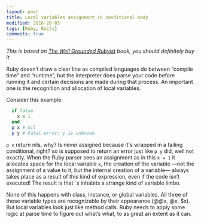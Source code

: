 ```yaml
---
layout: post
title: Local variables assignment in conditional body
modified: 2016-20-03
tags: [Ruby, Rails]
comments: true
---
```


*This is based on [The Well Grounded Rubyist](https://www.manning.com/books/the-well-grounded-rubyist) book, you should definitely buy it*

Ruby doesn’t draw a clear line as compiled languages do between “compile time” and “runtime”, but the interpreter does parse your code before running it and certain decisions are made during that process. An important one is the recognition and allocation of local variables.

Consider this example:


```ruby
  if false
    x = 1
  end
  p x # nil
  p y # Fatal error: y is unknown
```

`p x` return nils, why? Is never assigned because it's wrapped in a failing conditional, right? so is supposed to return an error just like `p y` did, well not exactly. When the Ruby parser sees an assignment as in this `x = 1` it allocates space for the local variable `x`, the creation of the variable —not the assignment of a value to it, but the internal creation of a variable— always takes place as a result of this kind of expression, even if the code isn’t executed! The result is that `x inhabits a strange kind of variable limbo.

None of this happens with class, instance, or global variables. All three of those
variable types are recognizable by their appearance (@@x, @x, $x). But local variables look just like method calls. Ruby needs to apply some logic at parse time to figure out what’s what, to as great an extent as it can.
